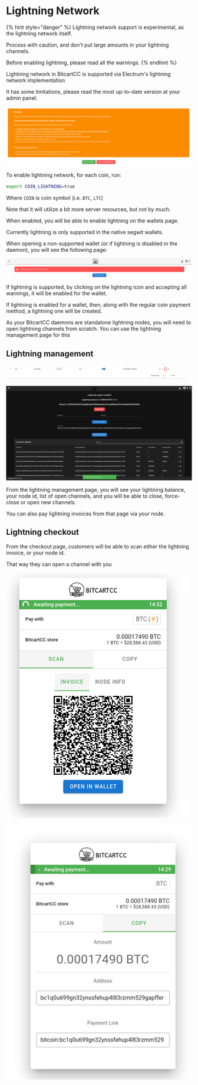 # Lightning Network

{% hint style="danger" %}
Lightning network support is experimental, as the lightning network itself.

Process with caution, and don't put large amounts in your lightning channels.

Before enabling lightning, please read all the warnings.
{% endhint %}

Lightning network in BitcartCC is supported via Electrum's lightning network implementation

It has some limitations, please read the most up-to-date version at your admin panel.

![Lightning network warnings](../.gitbook/assets/ln_warning.png)

To enable lightning network, for each coin, run:

```bash
export COIN_LIGHTNING=true
```

Where `COIN` is coin symbol \(i.e. `BTC`, `LTC`\)

Note that it will utilize a bit more server resources, but not by much.

When enabled, you will be able to enable lightning on the wallets page.

Currently lightning is only supported in the native segwit wallets.

When opening a non-supported wallet \(or if lightning is disabled in the daemon\), you will see the following page:

![Lightning unsupported page](../.gitbook/assets/ln_unsupported.png)

If lightning is supported, by clicking on the lightning icon and accepting all warnings, it will be enabled for the wallet.

If lightning is enabled for a wallet, then, along with the regular coin payment method, a lightning one will be created.

As your BitcartCC daemons are standalone lightning nodes, you will need to open lightning channels from scratch. You can use the lightning management page for this

## Lightning management

![Open lightning management page](../.gitbook/assets/ln_enter_management.png)

![Lightning management page](../.gitbook/assets/ln_manage.jpg)

From the lightning management page, you will see your lightning balance, your node id, list of open channels, and you will be able to close, force-close or open new channels.

You can also pay lightning invoices from that page via your node.

## Lightning checkout

From the checkout page, customers will be able to scan either the lightning invoice, or your node id.

That way they can open a channel with you

![Lightning checkout scan tab](../.gitbook/assets/ln_checkout_scan.png)

![Lightning network copy tab](../.gitbook/assets/ln_checkout_copy.png)

